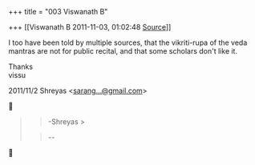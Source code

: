 +++
title = "003 Viswanath B"

+++
[[Viswanath B	2011-11-03, 01:02:48 [Source](https://groups.google.com/g/bvparishat/c/lgVjtW1UAIQ)]]



I too have been told by multiple sources, that the vikriti-rupa of the veda mantras are not for public recital, and that some scholars don't like it.  
  
Thanks  
vissu  
  

2011/11/2 Shreyas \<[sarang...@gmail.com]()\>  



> 
> > 
> > 
> > 
> > -Shreyas >
> 
> > --  
> > 
> > 



